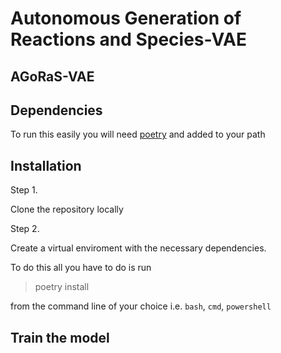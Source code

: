 # Autonomous Generation of Reactions and Species-VAE

## AGoRaS-VAE

## Dependencies

To run this easily you will need [poetry](https://python-poetry.org/docs/) and added to your path

## Installation

Step 1.

Clone the repository locally

Step 2.

Create a virtual enviroment with the necessary dependencies.

To do this all you have to do is run

> poetry install

from the command line of your choice i.e. `bash`, `cmd`, `powershell`

## Train the model

